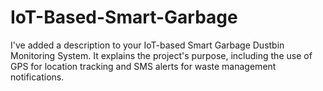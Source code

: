 # IoT-Based-Smart-Garbage
I've added a description to your IoT-based Smart Garbage Dustbin Monitoring System. It explains the project's purpose, including the use of GPS for location tracking and SMS alerts for waste management notifications.
